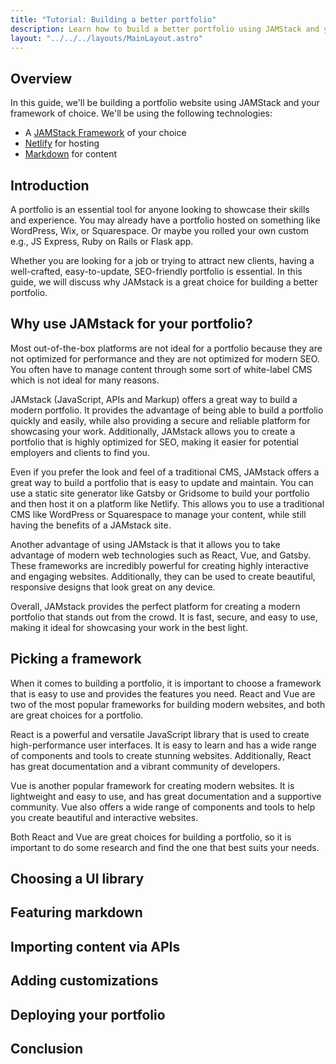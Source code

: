 ```yaml
---
title: "Tutorial: Building a better portfolio"
description: Learn how to build a better portfolio using JAMStack and your framework of choice.
layout: "../../../layouts/MainLayout.astro"
---
```


## Overview

In this guide, we'll be building a portfolio website using JAMStack and your framework of choice. We'll be using the following technologies:

- A [JAMStack Framework](/en/JAMStack-frameworks) of your choice
- [Netlify](/en/netlify) for hosting
- [Markdown](/en/markdown-resources) for content

## Introduction

A portfolio is an essential tool for anyone looking to showcase their skills and experience. You may already have a portfolio hosted on something like WordPress, Wix, or Squarespace. Or maybe you rolled your own custom e.g., JS Express, Ruby on Rails or Flask app.

Whether you are looking for a job or trying to attract new clients, having a well-crafted, easy-to-update, SEO-friendly portfolio is essential. In this guide, we will discuss why JAMstack is a great choice for building a better portfolio.

## Why use JAMstack for your portfolio?

Most out-of-the-box platforms are not ideal for a portfolio because they are not optimized for performance and they are not optimized for modern SEO. You often have to manage content through some sort of white-label CMS which is not ideal for many reasons.

JAMstack (JavaScript, APIs and Markup) offers a great way to build a modern portfolio. It provides the advantage of being able to build a portfolio quickly and easily, while also providing a secure and reliable platform for showcasing your work. Additionally, JAMstack allows you to create a portfolio that is highly optimized for SEO, making it easier for potential employers and clients to find you.

Even if you prefer the look and feel of a traditional CMS, JAMstack offers a great way to build a portfolio that is easy to update and maintain. You can use a static site generator like Gatsby or Gridsome to build your portfolio and then host it on a platform like Netlify. This allows you to use a traditional CMS like WordPress or Squarespace to manage your content, while still having the benefits of a JAMstack site.

Another advantage of using JAMstack is that it allows you to take advantage of modern web technologies such as React, Vue, and Gatsby. These frameworks are incredibly powerful for creating highly interactive and engaging websites. Additionally, they can be used to create beautiful, responsive designs that look great on any device.

Overall, JAMstack provides the perfect platform for creating a modern portfolio that stands out from the crowd. It is fast, secure, and easy to use, making it ideal for showcasing your work in the best light.

## Picking a framework

When it comes to building a portfolio, it is important to choose a framework that is easy to use and provides the features you need. React and Vue are two of the most popular frameworks for building modern websites, and both are great choices for a portfolio.

React is a powerful and versatile JavaScript library that is used to create high-performance user interfaces. It is easy to learn and has a wide range of components and tools to create stunning websites. Additionally, React has great documentation and a vibrant community of developers.

Vue is another popular framework for creating modern websites. It is lightweight and easy to use, and has great documentation and a supportive community. Vue also offers a wide range of components and tools to help you create beautiful and interactive websites.

Both React and Vue are great choices for building a portfolio, so it is important to do some research and find the one that best suits your needs.

## Choosing a UI library

## Featuring markdown

## Importing content via APIs

## Adding customizations

## Deploying your portfolio

## Conclusion
